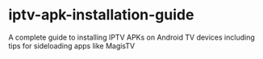 # iptv-apk-installation-guide
A complete guide to installing IPTV APKs on Android TV devices including tips for sideloading apps like MagisTV
